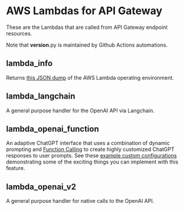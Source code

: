 # AWS Lambdas for API Gateway

These are the Lambdas that are called from API Gateway endpoint resources.

Note that **version**.py is maintained by Github Actions automations.

## lambda_info

Returns [this JSON dump](../../../../doc/json/apigateway_endpoing_info.json) of the AWS Lambda operating environment.

## lambda_langchain

A general purpose handler for the OpenAI API via Langchain.

## lambda_openai_function

An adaptive ChatGPT interface that uses a combination of dynamic prompting and [Function Calling](https://platform.openai.com/docs/guides/function-calling) to create highly customized ChatGPT responses to user prompts. See these [example custom configurations](../openai_api/lambda_openai_function/config/) demonstrating some of the exciting things you can implement with this feature.

## lambda_openai_v2

A general purpose handler for native calls to the OpenAI API.
